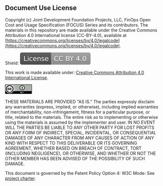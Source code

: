 ## Document Use License

Copyright (c) Joint Development Foundation Projects, LLC, FinOps Open Cost and Usage Specification (FOCUS) Series and its contributors. The materials in this repository are made available under the Creative Commons Attribution 4.0 International license (CC-BY-4.0), available at [https://creativecommons.org/licenses/by/4.0/legalcode](https://creativecommons.org/licenses/by/4.0/legalcode).

Shield: [![CC BY 4.0][cc-by-shield]][cc-by]

This work is made available under:
[Creative Commons Attribution 4.0 International License][cc-by].

[![CC BY 4.0][cc-by-image]][cc-by]

[cc-by]: http://creativecommons.org/licenses/by/4.0/
[cc-by-image]: ./images/88x31.png
[cc-by-shield]: ./images/License-CC-BY-4.0-lightgrey.svg

THESE MATERIALS ARE PROVIDED "AS IS." The parties expressly disclaim
any warranties (express, implied, or otherwise), including implied
warranties of merchantability, non-infringement, fitness for a particular
purpose, or title, related to the materials. The entire risk as to
implementing or otherwise using the materials is assumed by the
implementer and user. IN NO EVENT WILL THE PARTIES BE LIABLE TO ANY
OTHER PARTY FOR LOST PROFITS OR ANY FORM OF INDIRECT, SPECIAL, INCIDENTAL,
OR CONSEQUENTIAL DAMAGES OF ANY CHARACTER FROM ANY CAUSES OF ACTION OF
ANY KIND WITH RESPECT TO THIS DELIVERABLE OR ITS GOVERNING AGREEMENT,
WHETHER BASED ON BREACH OF CONTRACT, TORT (INCLUDING NEGLIGENCE), OR
OTHERWISE, AND WHETHER OR NOT THE OTHER MEMBER HAS BEEN ADVISED OF THE
POSSIBILITY OF SUCH DAMAGE.

This document is governed by the Patent Policy Option 4: W3C Mode:
See [project charter](https://github.com/FinOps-Open-Cost-and-Usage-Spec/foundation/blob/main/FOCUS_-_Membership_Agreement_Package_for_use.pdf).

<div style="page-break-after: always"></div>
